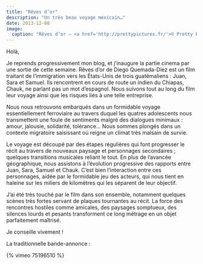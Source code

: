 ```yaml
---
title: "Rêves d’or"
description: "Un très beau voyage mexicain…"
date: 2013-12-08
image:
  caption: "Rêves d’or — <a href='http://prettypictures.fr/'>© Pretty Pictures</a>"
---
```


Holà,

Je reprends progressivement mon blog, et j’inaugure la partie cinema par une
sortie de cette semaine. Rêves d’or de Diego Quemada-Diez est un film traitant
de l’immigration vers les États-Unis de trois guatémaliens : Juan, Sara et
Samuel. Ils rencontrent en cours de route un indien du Chiapas, Chauk, ne
parlant pas un mot d’espagnol. Nous suivons tout au long du film leur voyage
ainsi que les risques liés à une telle entreprise.

Nous nous retrouvons embarqués dans un formidable voyage essentiellement
ferroviaire au travers duquel les quatres adolescents nous transmettent une
foule de sentiments malgré des dialogues minimaux : amour, jalousie, solidarité,
tolérance… Nous sommes plongés dans un contexte migratoire saisissant où reigne
un climat très malsain de survie.

Le voyage est découpé par des étapes régulières qui font progresser le récit au
travers de nouveaux paysage et personnages secondaires ; quelques transitions
musicales reliant le tout. En plus de l’avancée géographique, nous assistons à
l’évolution progressive des rapports entre Juan, Sara, Samuel et Chauk. C’est
bien l’interaction entre ces personnages, aidée par le formidable jeu des
acteurs, qui nous tient en haleine sur les miliers de kilomètres qui les
séparent de leur objectif.

J’ai été très touché par le film dans son ensemble, notamment quelques scènes
très fortes servant de plaques tournantes au récit. La force des rencontres
hostiles comme amicales, des paysages somptueux, des silences lourds et pesants
transforment ce long métrage en un objet parfaitement maîtrisé.

Je conseille vivement !

La traditionnelle bande-annonce :

{% vimeo 75196510 %}
